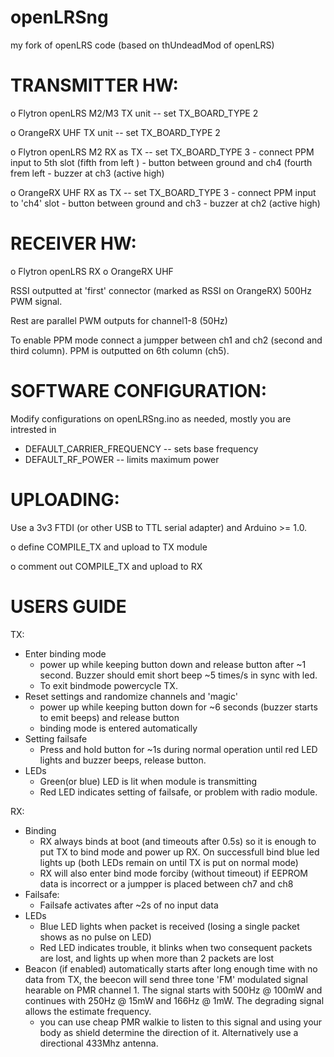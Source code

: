 openLRSng
=========

my fork of openLRS code (based on thUndeadMod of openLRS)

TRANSMITTER HW:
===============
  o Flytron openLRS M2/M3 TX unit -- set TX_BOARD_TYPE 2

  o OrangeRX UHF TX unit -- set TX_BOARD_TYPE 2
  
  o Flytron openLRS M2 RX as TX -- set TX_BOARD_TYPE 3
    - connect PPM input to 5th slot (fifth from left )
    - button between ground and ch4 (fourth frem left
    - buzzer at ch3 (active high)
    
  o OrangeRX UHF RX as TX -- set TX_BOARD_TYPE 3
    - connect PPM input to 'ch4' slot
    - button between ground and ch3
    - buzzer at ch2 (active high)

RECEIVER HW:  
============
  o Flytron openLRS RX 
  o OrangeRX UHF
  
  RSSI outputted at 'first' connector (marked as RSSI on OrangeRX) 500Hz PWM signal.
  
  Rest are parallel PWM outputs for channel1-8 (50Hz)
  
  To enable PPM mode connect a jumpper between ch1 and ch2 (second and third column). PPM is outputted on 6th column (ch5).  
  
SOFTWARE CONFIGURATION:
=======================
  Modify configurations on openLRSng.ino as needed, mostly you are intrested in 
  - DEFAULT_CARRIER_FREQUENCY -- sets base frequency
  - DEFAULT_RF_POWER -- limits maximum power
  
UPLOADING:
==========
  Use a 3v3 FTDI (or other USB to TTL serial adapter) and Arduino >= 1.0. 

  o define COMPILE_TX and upload to TX module

  o comment out COMPILE_TX and upload to RX


USERS GUIDE
===========

TX:
  - Enter binding mode
    - power up while keeping button down and release button after ~1 second.
      Buzzer should emit short beep ~5 times/s in sync with led.
    - To exit bindmode powercycle TX.
  - Reset settings and randomize channels and 'magic'
    - power up while keeping button down for ~6 seconds (buzzer starts to emit beeps) and release button
    - binding mode is entered automatically
  - Setting failsafe
    - Press and hold button for ~1s during normal operation until red LED lights and buzzer beeps, release button.
  - LEDs
    - Green(or blue) LED is lit when module is transmitting
    - Red LED indicates setting of failsafe, or problem with radio module.

RX:
  - Binding
    - RX always binds at boot (and timeouts after 0.5s) so it is enough to put TX to bind mode and power up RX.
      On successfull bind blue led lights up (both LEDs remain on until TX is put on normal mode)
    - RX will also enter bind mode forciby (without timeout) if EEPROM data is incorrect or a jumpper is placed between ch7 and ch8
  - Failsafe:
    - Failsafe activates after ~2s of no input data
  - LEDs
    - Blue LED lights when packet is received (losing a single packet shows as no pulse on LED)
    - Red LED indicates trouble, it blinks when two consequent packets are lost, and lights up when more than 2 packets are lost
  - Beacon (if enabled) automatically starts after long enough time with no data from TX, the beecon will send three tone 'FM' modulated signal hearable on PMR channel 1. The signal starts with 500Hz @ 100mW and continues with 250Hz @ 15mW and 166Hz @ 1mW. The degrading signal allows the estimate frequency.
    - you can use cheap PMR walkie to listen to this signal and using your body as shield determine the direction of it. Alternatively use a directional 433Mhz antenna.

